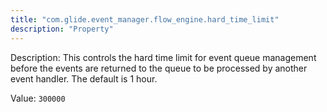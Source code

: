 ```yaml
---
title: "com.glide.event_manager.flow_engine.hard_time_limit"
description: "Property"
---
```


Description: This controls the hard time limit for event queue management before the events are returned to the queue to be processed by another event handler.  The default is 1 hour.

Value: `300000`